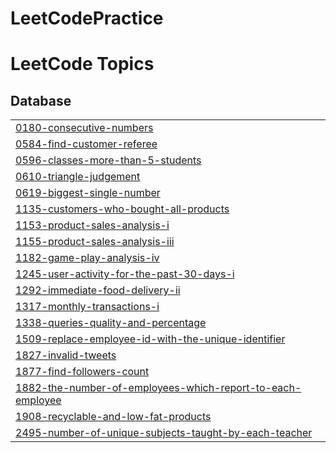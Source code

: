 # LeetCodePractice

<!---LeetCode Topics Start-->
# LeetCode Topics
## Database
|  |
| ------- |
| [0180-consecutive-numbers](https://github.com/tienduong68/LeetCodePractice/tree/master/0180-consecutive-numbers) |
| [0584-find-customer-referee](https://github.com/tienduong68/LeetCodePractice/tree/master/0584-find-customer-referee) |
| [0596-classes-more-than-5-students](https://github.com/tienduong68/LeetCodePractice/tree/master/0596-classes-more-than-5-students) |
| [0610-triangle-judgement](https://github.com/tienduong68/LeetCodePractice/tree/master/0610-triangle-judgement) |
| [0619-biggest-single-number](https://github.com/tienduong68/LeetCodePractice/tree/master/0619-biggest-single-number) |
| [1135-customers-who-bought-all-products](https://github.com/tienduong68/LeetCodePractice/tree/master/1135-customers-who-bought-all-products) |
| [1153-product-sales-analysis-i](https://github.com/tienduong68/LeetCodePractice/tree/master/1153-product-sales-analysis-i) |
| [1155-product-sales-analysis-iii](https://github.com/tienduong68/LeetCodePractice/tree/master/1155-product-sales-analysis-iii) |
| [1182-game-play-analysis-iv](https://github.com/tienduong68/LeetCodePractice/tree/master/1182-game-play-analysis-iv) |
| [1245-user-activity-for-the-past-30-days-i](https://github.com/tienduong68/LeetCodePractice/tree/master/1245-user-activity-for-the-past-30-days-i) |
| [1292-immediate-food-delivery-ii](https://github.com/tienduong68/LeetCodePractice/tree/master/1292-immediate-food-delivery-ii) |
| [1317-monthly-transactions-i](https://github.com/tienduong68/LeetCodePractice/tree/master/1317-monthly-transactions-i) |
| [1338-queries-quality-and-percentage](https://github.com/tienduong68/LeetCodePractice/tree/master/1338-queries-quality-and-percentage) |
| [1509-replace-employee-id-with-the-unique-identifier](https://github.com/tienduong68/LeetCodePractice/tree/master/1509-replace-employee-id-with-the-unique-identifier) |
| [1827-invalid-tweets](https://github.com/tienduong68/LeetCodePractice/tree/master/1827-invalid-tweets) |
| [1877-find-followers-count](https://github.com/tienduong68/LeetCodePractice/tree/master/1877-find-followers-count) |
| [1882-the-number-of-employees-which-report-to-each-employee](https://github.com/tienduong68/LeetCodePractice/tree/master/1882-the-number-of-employees-which-report-to-each-employee) |
| [1908-recyclable-and-low-fat-products](https://github.com/tienduong68/LeetCodePractice/tree/master/1908-recyclable-and-low-fat-products) |
| [2495-number-of-unique-subjects-taught-by-each-teacher](https://github.com/tienduong68/LeetCodePractice/tree/master/2495-number-of-unique-subjects-taught-by-each-teacher) |
<!---LeetCode Topics End-->